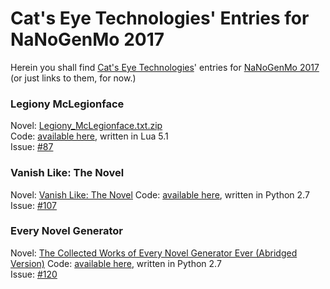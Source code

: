Cat's Eye Technologies' Entries for NaNoGenMo 2017
==================================================

Herein you shall find [Cat's Eye Technologies][]' entries
for [NaNoGenMo 2017][] (or just links to them, for now.)

### Legiony McLegionface

Novel: [Legiony_McLegionface.txt.zip](http://static.catseye.tc/novels/Legiony_McLegionface.txt.zip)  
Code: [available here](https://github.com/NaNoGenMo/2017/issues/87), written in Lua 5.1  
Issue: [#87](https://github.com/NaNoGenMo/2017/issues/87)

### Vanish Like: The Novel

Novel: [Vanish Like: The Novel](http://static.catseye.tc/novels/Vanish%20Like:%20The%20Novel.txt)
Code: [available here](https://github.com/NaNoGenMo/2017/issues/107), written in Python 2.7  
Issue: [#107](https://github.com/NaNoGenMo/2017/issues/107)

### Every Novel Generator

Novel: [The Collected Works of Every Novel Generator Ever (Abridged Version)](http://static.catseye.tc/novels/The%20Collected%20Works%20of%20Every%20Novel%20Generator%20Ever%20(Abridged%20Version).html)
Code: [available here](https://github.com/NaNoGenMo/2017/issues/120), written in Python 2.7  
Issue: [#120](https://github.com/NaNoGenMo/2017/issues/120)

[Cat's Eye Technologies]: http://catseye.tc/
[NaNoGenMo 2017]: https://github.com/NaNoGenMo/2017/
